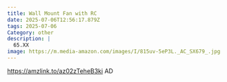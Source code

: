 ```yaml
---
title: Wall Mount Fan with RC
date: 2025-07-06T12:56:17.879Z
tags: 2025-07-06
Category: other
description: |
  65.XX
image: https://m.media-amazon.com/images/I/815uv-5eP3L._AC_SX679_.jpg
---
```

https://amzlink.to/az02zTeheB3ki    AD